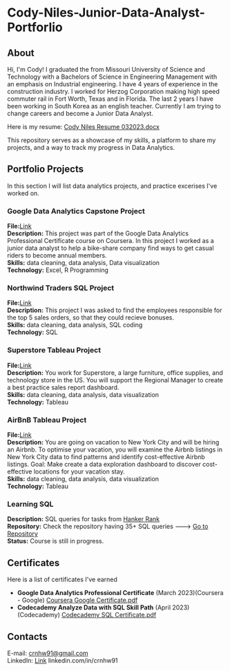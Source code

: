 # Cody-Niles-Junior-Data-Analyst-Portforlio

## About
Hi, I'm Cody! I graduated the from Missouri University of Science and Technology with a Bachelors of Science in Engineering Management with an emphasis on Industrial engineering. I have 4 years of experience in the construction industry. I worked for Herzog Corporation making high speed commuter rail in Fort Worth, Texas and in Florida. The last 2 years I have been working in South Korea as an english teacher. Currently I am trying to change careers and become a Junior Data Analyst. 

Here is my resume: [Cody Niles Resume 032023.docx](https://github.com/crnhw91/Cody-Niles-Junior-Data-Analyst-Portforlio/files/11082853/Cody.Niles.Resume.032023.docx)  <br>

This repository serves as a showcase of my skills, a platform to share my projects, and a way to track my progress in Data Analytics.

## Portfolio Projects
In this section I will list data analytics projects, and practice excerises I've worked on.

### Google Data Analytics Capstone Project
**File:**[Link](https://github.com/crnhw91/Google-Data-Analytics-Capstone-Project.git)  <br>
**Description:** This project was part of the Google Data Analytics Professional Certificate course on Coursera. In this project I worked as a junior data analyst to help a bike-share company find ways to get casual riders to become annual members.  <br>
**Skills:** data cleaning, data analysis, Data visualization  <br>
**Technology:** Excel, R Programming

### Northwind Traders SQL Project
**File:**[Link](https://github.com/crnhw91/Northwind-Traders-SQL-Project.git) <br>
**Description:** This project I was asked to find the employees responsible for the top 5 sales orders, so that they could recieve bonuses. <br>
**Skills:** data cleaning, data analysis, SQL coding <br>
**Technology:** SQL

### Superstore Tableau Project
**File:**[Link](https://github.com/crnhw91/Superstore-Tableau-Project.git)  <br>
**Description:** You work for Superstore, a large furniture, office supplies, and technology store in the US. You will support the Regional Manager to create a best practice sales report dashboard.  <br>
**Skills:** data cleaning, data analysis, data visualization  <br>
**Technology:** Tableau

### AirBnB Tableau Project
**File:**[Link](https://github.com/crnhw91/AirBnB-Tableau-Project.git)  <br>
**Description:** You are going on vacation to New York City and will be hiring an Airbnb. To optimise your vacation, you will examine the Airbnb listings in New York City data to find patterns and identify cost-effective Airbnb listings. Goal: Make create a data exploration dashboard to discover cost-effective locations for your vacation stay.  <br>
**Skills:** data cleaning, data analysis, data visualization  <br>
**Technology:** Tableau

### Learning SQL
**Description:** SQL queries for tasks from [Hanker Rank](https://www.hackerrank.com/domains/sql)  <br>
**Repository:** Check the repository having 35+ SQL queries ---> [Go to Repository](https://github.com/crnhw91/Learning-SQL.git)  <br>
**Status:** Course is still in progress.

## Certificates
Here is a list of certificates I've earned

* **Google Data Analytics Professional Certificate** (March 2023)(Coursera - Google) [Coursera Google Certificate.pdf](https://github.com/crnhw91/Cody-Niles-Junior-Data-Analyst-Portforlio/files/11069847/Coursera.Google.Certificate.pdf) <br>
* **Codecademy Analyze Data with SQL Skill Path** (April 2023)(Codecademy) [Codecademy SQL Certificate.pdf](https://github.com/crnhw91/Cody-Niles-Junior-Data-Analyst-Portforlio/files/11183658/Codecademy.SQL.Certificate.pdf)

## Contacts

E-mail: crnhw91@gmail.com  <br>
LinkedIn: [Link](https://www.linkedin.com/in/crnhw91/) linkedin.com/in/crnhw91

